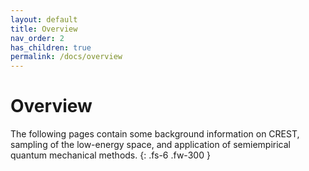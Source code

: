 ```yaml
---
layout: default
title: Overview
nav_order: 2
has_children: true
permalink: /docs/overview
---
```


# Overview

The following pages contain some background information on CREST,
sampling of the low-energy space, and application of semiempirical quantum mechanical methods.
{: .fs-6 .fw-300 }

